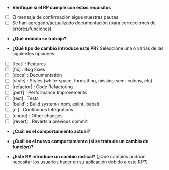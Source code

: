 - **Verifique si el RP cumple con estos requisitos**

* [ ] El mensaje de confirmación sigue nuestras pautas
* [ ] Se han agregado/actualizado documentación (para correcciones de errores/funciones)

- **¿Qué módulo se trabajo?**

- **¿Qué tipo de cambio introduce este PR?**
  Seleccione una ó varias de las siguientes opciones:

* [ ] [feat] : Features
* [ ] [fix] : Bug Fixes
* [ ] [docs] : Documentation
* [ ] [style] : Styles (white-space, formatting, missing semi-colons, etc)
* [ ] [refactor] : Code Refactoring
* [ ] [perf] : Performance Improvements
* [ ] [test] : Tests
* [ ] [build] : Build system ( npm, eslint, babel)
* [ ] [ci] : Continuous Integrations
* [ ] [chore] : Other changes
* [ ] [revert] : Reverts a previous commit

- **¿Cuál es el comportamiento actual?**

- **¿Cuál es el nuevo comportamiento (si se trata de un cambio de función)?**

- **¿Este RP introduce un cambio radical?** (¿Qué cambios podrían necesitar los usuarios hacer en su aplicación debido a este RP?)
